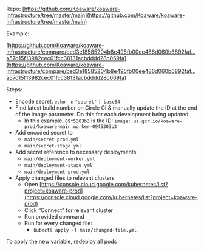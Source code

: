 Repo: [https://github.com/Koaware/koaware-infrastructure/tree/master/main](https://github.com/Koaware/koaware-infrastructure/tree/master/main)

Example:

[https://github.com/Koaware/koaware-infrastructure/compare/bed3e18585204b8e495fb00ee486d060b6892faf...a57d15f13982cec01fcc38131acbdddd28c069fa](https://github.com/Koaware/koaware-infrastructure/compare/bed3e18585204b8e495fb00ee486d060b6892faf...a57d15f13982cec01fcc38131acbdddd28c069fa)

Steps:

- Encode secret: `echo -n` `"secret"` `| base64`
- Find latest build number on Circle CI & manually update the ID at the end of the image parameter. Do this for each development being updated
   - In this example, `09f5303b3` is the ID: `image: us.gcr.io/koaware-prod/koaware-main:worker-09f5303b3`
- Add encoded secret to
   - `main/secret-prod.yml`
   - `main/secret-stage.yml`
- Add secret reference to necessary deployments:
   - `main/deployment-worker.yml`
   - `main/deployment-stage.yml`
   - `main/deployment-prod.yml`
- Apply changed files to relevant clusters
   - Open [https://console.cloud.google.com/kubernetes/list?project=koaware-prod](https://console.cloud.google.com/kubernetes/list?project=koaware-prod)
   - Click “Connect” for relevant cluster
   - Run provided command
   - Run for every changed file:
      - `kubectl apply -f main/changed-file.yml`

To apply the new variable, redeploy all pods



